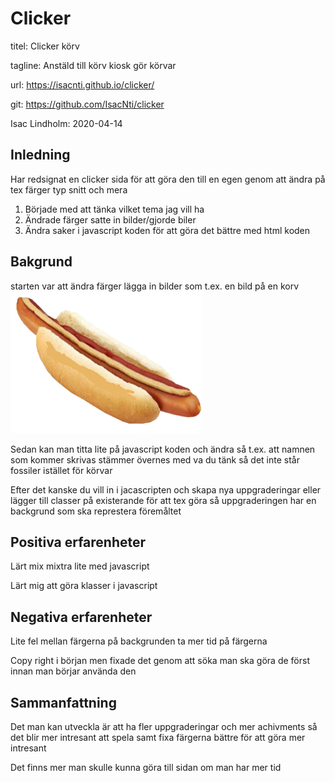 # Clicker
titel: Clicker körv

tagline: Anstäld till körv kiosk gör körvar 

url: https://isacnti.github.io/clicker/

git: https://github.com/IsacNti/clicker


Isac Lindholm: 2020-04-14

## Inledning
Har redsignat en clicker sida för att göra den till en egen genom att ändra på tex färger typ snitt och mera

1. Började med att tänka vilket tema jag vill ha
2. Ändrade färger satte in bilder/gjorde biler
3. Ändra saker i javascript koden för att göra det bättre med html koden

## Bakgrund

starten var att ändra färger lägga in bilder som t.ex. en bild på en korv ![Körv](/img/k%C3%B6rv-1.png)

Sedan kan man titta lite på javascript koden och ändra så t.ex. att namnen som kommer skrivas stämmer övernes med va du tänk så det inte står fossiler istället för körvar

Efter det kanske du vill in i jacascripten och skapa nya uppgraderingar eller lägger till classer på existerande för att tex göra så uppgraderingen har en backgrund som ska represtera föremåltet


## Positiva erfarenheter

Lärt mix mixtra lite med javascript


Lärt mig att göra klasser i javascript



## Negativa erfarenheter

Lite fel mellan färgerna på backgrunden ta mer tid på färgerna

Copy right i början men fixade det genom att söka man ska göra de först innan man börjar använda den

## Sammanfattning

Det man kan utveckla är att ha fler uppgraderingar och mer achivments så det blir mer intresant att spela samt fixa färgerna bättre för att göra mer intresant

Det finns mer man skulle kunna göra till sidan om man har mer tid 
